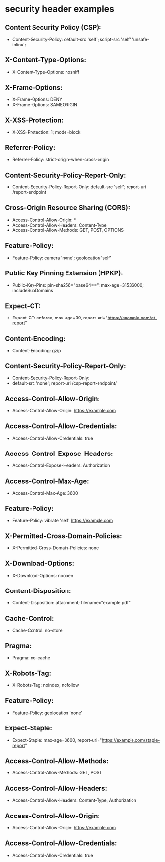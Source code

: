 # security header examples
## Content Security Policy (CSP):

- Content-Security-Policy: default-src 'self'; script-src 'self' 'unsafe-inline';
## X-Content-Type-Options:

- X-Content-Type-Options: nosniff
## X-Frame-Options:

- X-Frame-Options: DENY
- X-Frame-Options: SAMEORIGIN
## X-XSS-Protection:

- X-XSS-Protection: 1; mode=block
## Referrer-Policy:

- Referrer-Policy: strict-origin-when-cross-origin
## Content-Security-Policy-Report-Only:

- Content-Security-Policy-Report-Only: default-src 'self'; report-uri /report-endpoint
## Cross-Origin Resource Sharing (CORS):

- Access-Control-Allow-Origin: *
- Access-Control-Allow-Headers: Content-Type
- Access-Control-Allow-Methods: GET, POST, OPTIONS
## Feature-Policy:

- Feature-Policy: camera 'none'; geolocation 'self'
## Public Key Pinning Extension (HPKP):

- Public-Key-Pins: pin-sha256="base64=="; max-age=31536000; includeSubDomains
## Expect-CT:

- Expect-CT: enforce, max-age=30, report-uri="https://example.com/ct-report"
## Content-Encoding:

- Content-Encoding: gzip
## Content-Security-Policy-Report-Only:

- Content-Security-Policy-Report-Only: 
- default-src 'none'; report-uri /csp-report-endpoint/
## Access-Control-Allow-Origin:

- Access-Control-Allow-Origin: https://example.com
## Access-Control-Allow-Credentials:

- Access-Control-Allow-Credentials: true
## Access-Control-Expose-Headers:

- Access-Control-Expose-Headers: Authorization
## Access-Control-Max-Age:

- Access-Control-Max-Age: 3600
## Feature-Policy:

- Feature-Policy: vibrate 'self' https://example.com
## X-Permitted-Cross-Domain-Policies:

- X-Permitted-Cross-Domain-Policies: none
## X-Download-Options:

- X-Download-Options: noopen
## Content-Disposition:

- Content-Disposition: attachment; filename="example.pdf"
## Cache-Control:

- Cache-Control: no-store
## Pragma:

- Pragma: no-cache
## X-Robots-Tag:

- X-Robots-Tag: noindex, nofollow
## Feature-Policy:

- Feature-Policy: geolocation 'none'
## Expect-Staple:

- Expect-Staple: max-age=3600, report-uri="https://example.com/staple-report"
## Access-Control-Allow-Methods:

- Access-Control-Allow-Methods: GET, POST
## Access-Control-Allow-Headers:

- Access-Control-Allow-Headers: Content-Type, Authorization
## Access-Control-Allow-Origin:

- Access-Control-Allow-Origin: https://example.com
## Access-Control-Allow-Credentials:

- Access-Control-Allow-Credentials: true